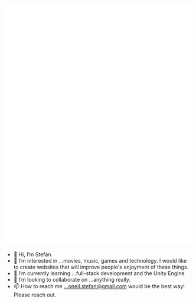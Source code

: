 
<!-- If you're using "main" as default branch -->
![Metrics](https://github.com/bluebot08/bluebot08/blob/main/github-metrics.svg)

- 👋 Hi, I’m Stefan.
 - 👀 I’m interested in ...movies, music, games and technology. I would like to create websites that will improve people's enjoyment of these things. 
 - 🌱 I’m currently learning ...full-stack development and the Unity Engine
 - 💞️ I’m looking to collaborate on ...anything really.
 - 📫 How to reach me ...oneil.stefan@gmail.com would be the best way! Please reach out. 
